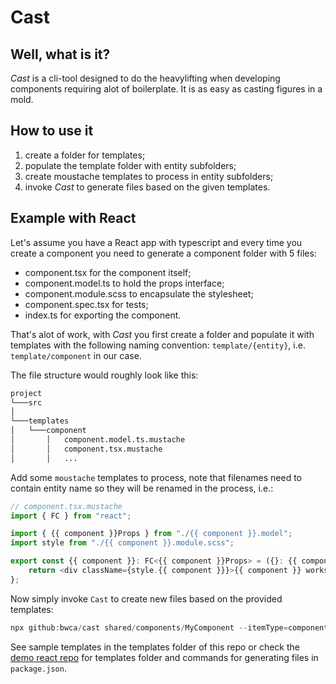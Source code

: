 # Cast

## Well, what is it?

_Cast_ is a cli-tool designed to do the heavylifting when developing components requiring alot of boilerplate. It is as easy as casting figures in a mold.

## How to use it

1. create a folder for templates;
2. populate the template folder with entity subfolders;
3. create moustache templates to process in entity subfolders;
4. invoke _Cast_ to generate files based on the given templates.

## Example with React

Let's assume you have a React app with typescript and every time you create a component you need to generate a component folder with 5 files:

- component.tsx for the component itself;
- component.model.ts to hold the props interface;
- component.module.scss to encapsulate the stylesheet;
- component.spec.tsx for tests;
- index.ts for exporting the component.

That's alot of work, with _Cast_ you first create a folder and populate it with templates with the following naming convention: `template/{entity}`, i.e. `template/component` in our case.

The file structure would roughly look like this:

```txt
project
└───src
│
└───templates
│   └───component
│       │   component.model.ts.mustache
│       │   component.tsx.mustache
│       │   ...
```

Add some `moustache` templates to process, note that filenames need to contain entity name so they will be renamed in the process, i.e.:

```ts
// component.tsx.mustache
import { FC } from "react";

import { {{ component }}Props } from "./{{ component }}.model";
import style from "./{{ component }}.module.scss";

export const {{ component }}: FC<{{ component }}Props> = ({}: {{ component }}Props) => {
    return <div className={style.{{ component }}}>{{ component }} works!</div>;
};
```

Now simply invoke `Cast` to create new files based on the provided templates:

```ts
npx github:bwca/cast shared/components/MyComponent --itemType=component --templatesRoot=./templates/
```

See sample templates in the templates folder of this repo or check the [demo react repo](https://github.com/Bwca/demo__cast) for templates folder and commands for generating files in `package.json`.
